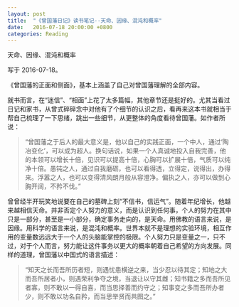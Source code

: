 ```yaml
---
layout: post
title:  "《曾国藩日记》读书笔记--天命、因缘、混沌和概率"
date:   2016-07-18 20:00:00 +0800
categories: Reading
---
```


天命、因缘、混沌和概率

写于 2016-07-18。

《曾国藩的正面和侧面》，基本上涵盖了自己对曾国藩理解的全部内容。

就书而言，在“迷信”、“相面”上花了太多篇幅，其他章节还是挺好的。尤其当看过日记和家书，从曾式碎碎念中对他有了个细节的认识之后，看再来这本书就相当于帮自己梳理了一下思绪，跳出一些细节，从更整体的角度看待曾国藩。如作者所说：

> “曾国藩之于后人的最大意义是，他以自己的实践正面，一个中人，通过‘陶冶变化’，可以成为超人。换句话说，如果一个人真诚地投入自我完善，他的本领可以增长十倍，见识可以提高十倍，心胸可以扩展十倍，气质可以纯净十倍。愚钝之人，通过自我磨砺，也可以看得透，立得定，说得出，办得来。浮嚣之人，也可以变得清风朗月般从容澄净。偏执之人，亦可以做到心胸开阔，不矜不伐。”

曾曾经半开玩笑地说要在自己的墓碑上刻“不信书，信运气”。随着年纪增长，他越来越相信天命。并非否定个人努力的意义，而是认识到任何事，个人的努力在其中只是一部分，甚至是一小部分，确定事务走向的，是天命。用佛教的语言来说，是因缘。用科学的语言来说，是混沌和概率。世界本就不是理想的实验环境，相互作用的变量数远远大于一个人的头脑能掌控的极限。个人努力只是变量之一，只不过，对于个人而言，努力能让这件事务以更大的概率朝着自己希望的方向发展。同样的道理，曾国藩以中国式的语言描述：

> “知天之长而吾所历者短，则遇忧患横逆之来，当少忍以待其定；知地之大而吾所居者小，则遇荣利争夺之境，当退让以守其雌；知书籍之多而吾所见者寡，则不敢以一得自喜，而当思择善而约守之；知事变之多而吾所办者少，则不敢以功名自矜，而当思举贤而共图之。”
